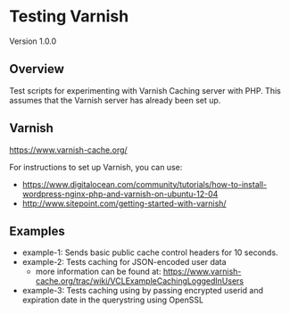 # Testing Varnish #
Version 1.0.0

## Overview ##
Test scripts for experimenting with Varnish Caching server with PHP. This assumes that the Varnish server has already been set up. 

## Varnish ##
https://www.varnish-cache.org/

For instructions to set up Varnish, you can use: 
- https://www.digitalocean.com/community/tutorials/how-to-install-wordpress-nginx-php-and-varnish-on-ubuntu-12-04
- http://www.sitepoint.com/getting-started-with-varnish/

## Examples ##
- example-1: Sends basic public cache control headers for 10 seconds.
- example-2: Tests caching for JSON-encoded user data
	- more information can be found at: https://www.varnish-cache.org/trac/wiki/VCLExampleCachingLoggedInUsers
- example-3: Tests caching using by passing encrypted userid and expiration date in the querystring using OpenSSL
